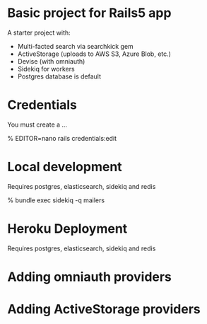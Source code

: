 # Basic project for Rails5 app

A starter project with:

* Multi-facted search via searchkick gem 
* ActiveStorage (uploads to AWS S3, Azure Blob, etc.)
* Devise (with omniauth)
* Sidekiq for workers
* Postgres database is default

# Credentials

You must create a ...

% EDITOR=nano rails credentials:edit

# Local development

Requires postgres, elasticsearch, sidekiq and redis

% bundle exec sidekiq -q mailers

# Heroku Deployment

Requires postgres, elasticsearch, sidekiq and redis

# Adding omniauth providers


# Adding ActiveStorage providers

